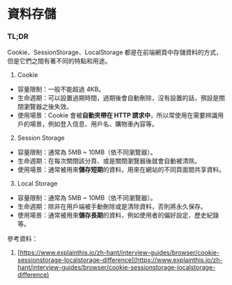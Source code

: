 # 資料存儲

### TL;DR

Cookie、SessionStorage、LocalStorage 都是在前端網頁中存儲資料的方式，但是它們之間有著不同的特點和用途。

1. Cookie

- 容量限制：一般不能超過 4KB。
- 生命週期：可以設置過期時間，過期後會自動刪除，沒有設置的話，預設是關閉瀏覽器之後失效。
- 使用場景：Cookie 會被**自動夾帶在 HTTP 請求中**，所以常使用在需要辨識用戶的場景，例如登入信息、用戶名、購物車內容等。

2. Session Storage

- 容量限制：通常為 5MB ~ 10MB（依不同瀏覽器）。
- 生命週期：在每次關閉該分頁、或是關閉瀏覽器後就會自動被清除。
- 使用場景：通常被用來**儲存短期**的資料，用來在網站的不同頁面間共享資料。

3. Local Storage

- 容量限制：通常為 5MB ~ 10MB（依不同瀏覽器）。
- 生命週期：除非在用戶端被手動刪除或是清除資料，否則將永久保存。
- 使用場景：通常被用來**儲存長期**的資料，例如使用者的偏好設定、歷史紀錄等。

參考資料：

1. [https://www.explainthis.io/zh-hant/interview-guides/browser/cookie-sessionstorage-localstorage-difference](https://www.explainthis.io/zh-hant/interview-guides/browser/cookie-sessionstorage-localstorage-difference)
